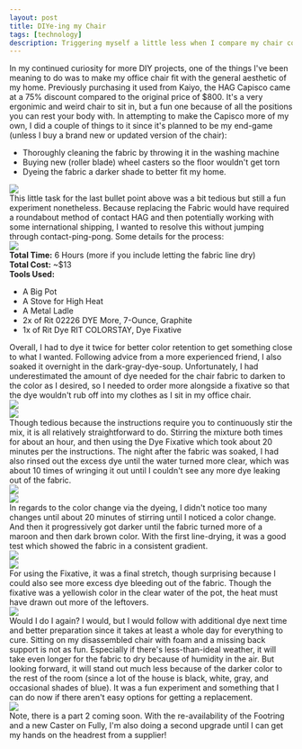 ```yaml
---
layout: post
title: DIYe-ing my Chair
tags: [technology]
description: Triggering myself a little less when I compare my chair color to the room.
---
```


In my continued curiosity for more DIY projects, one of the things I've been meaning to do was to make my office chair fit with the general aesthetic of my home. Previously purchasing it used from Kaiyo, the HAG Capisco came at a 75% discount compared to the original price of $800. It's a very ergonimic and weird chair to sit in, but a fun one because of all the positions you can rest your body with. In attempting to make the Capisco more of my own, I did a couple of things to it since it's planned to be my end-game (unless I buy a brand new or updated version of the chair):
<ul>
<li>Thoroughly cleaning the fabric by throwing it in the washing machine</li>
<li>Buying new (roller blade) wheel casters so the floor wouldn't get torn</li>
<li>Dyeing the fabric a darker shade to better fit my home.</li>
</ul>
<img src="/images/diychair/01ChairComparison.jpg"/><br>
This little task for the last bullet point above was a bit tedious but still a fun experiment nonetheless. Because replacing the Fabric would have required a roundabout method of contact HAG and then potentially working with some international shipping, I wanted to resolve this without jumping through contact-ping-pong. Some details for the process:
<br><img src="/images/diychair/02ItemsUsed.jpg"/><br>
<strong>Total Time:</strong> 6 Hours (more if you include letting the fabric line dry)
<br>
<strong>Total Cost:</strong> ~$13
<br>
<strong>Tools Used:</strong>
<ul>
<li>A Big Pot</li>
<li>A Stove for High Heat</li>
<li>A Metal Ladle</li>
<li>2x of Rit 02226 DYE More, 7-Ounce, Graphite</li>
<li>1x of Rit Dye RIT COLORSTAY, Dye Fixative</li>
</ul>
Overall, I had to dye it twice for better color retention to get something close to what I wanted. Following advice from a more experienced friend, I also soaked it overnight in the dark-gray-dye-soup. Unfortunately, I had underestimated the amount of dye needed for the chair fabric to darken to the color as I desired, so I needed to order more alongside a fixative so that the dye wouldn't rub off into my clothes as I sit in my office chair. 
<br><img src="/images/diychair/03WetFabric.jpg"/><br>
<img src="/images/diychair/04ReadyPot.jpg"/><br>
Though tedious because the instructions require you to continuously stir the mix, it is all relatively straightforward to do. Stirring the mixture both times for about an hour, and then using the Dye Fixative which took about 20 minutes per the instructions. The night after the fabric was soaked, I had also rinsed out the excess dye until the water turned more clear, which was about 10 times of wringing it out until I couldn't see any more dye leaking out of the fabric. 
<br><img src="/images/diychair/05ColorDarker.jpg"/><br>
<img src="/images/diychair/06HangOutside.jpg"/><br>
In regards to the color change via the dyeing, I didn't notice too many changes until about 20 minutes of stirring until I noticed a color change. And then it progressively got darker until the fabric turned more of a maroon and then dark brown color. With the first line-drying, it was a good test which showed the fabric in a consistent gradient.
<br><img src="/images/diychair/07WetitAgain.jpg"/><br>
<img src="/images/diychair/08RinseItClean.jpg"/><br>
For using the Fixative, it was a final stretch, though surprising because I could also see more excess dye bleeding out of the fabric. Though the fixative was a yellowish color in the clear water of the pot, the heat must have drawn out more of the leftovers. 
<br><img src="/images/diychair/09FabricComparison.jpg"/><br>
Would I do I again? I would, but I would follow with additional dye next time and better preparation since it takes at least a whole day for everything to cure. Sitting on my disassembled chair with foam and a missing back support is not as fun. Especially if there's less-than-ideal weather, it will take even longer for the fabric to dry because of humidity in the air. But looking forward, it will stand out much less because of the darker color to the rest of the room (since a lot of the house is black, white, gray, and occasional shades of blue). It was a fun experiment and something that I can do now if there aren't easy options for getting a replacement.
<br><img src="/images/diychair/10ChairEnd.jpg"/><br>
Note, there is a part 2 coming soon. With the re-availability of the Footring and a new Caster on Fully, I'm also doing a second upgrade until I can get my hands on the headrest from a supplier!